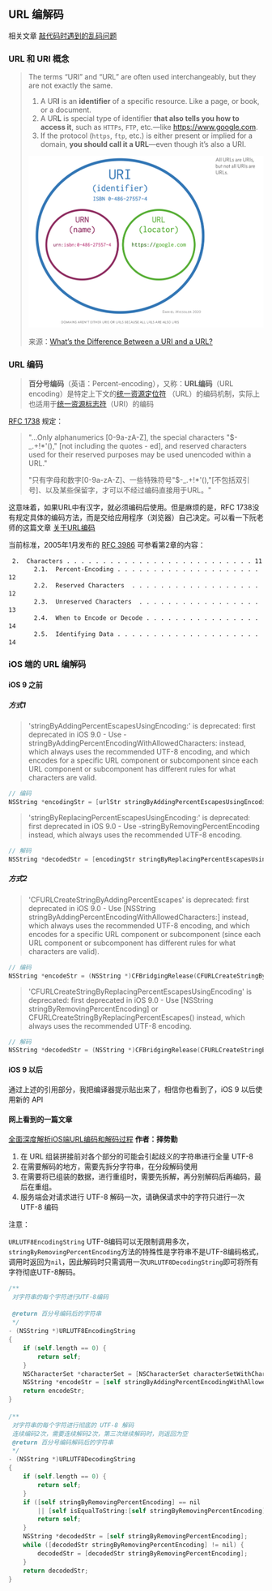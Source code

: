 ## URL 编解码



相关文章 [敲代码时遇到的乱码问题](./敲代码时遇到的乱码问题.md)



### URL 和 URI 概念

> The terms “URI” and “URL” are often used interchangeably, but they are not exactly the same.
>
> 1. A UR**I** is an **identifier** of a specific resource. Like a page, or book, or a document.
> 2. A UR**L** is special type of identifier **that also tells you how to access it**, such as `HTTPs`, `FTP`, etc.—like https://www.google.com.
> 3. If the protocol (`https`, `ftp`, etc.) is either present or implied for a domain, **you should call it a URL**—even though it’s also a URI.
>
> <img src="../assets/image-20201106162108580.png" alt="image-20201106162108580" style="zoom:50%;" />
>
> 来源：[What’s the Difference Between a URI and a URL?](https://danielmiessler.com/study/difference-between-uri-url/)



### URL 编码

> **百分号编码**（英语：Percent-encoding），又称：**URL编码**（URL encoding）是特定上下文的[统一资源定位符](https://zh.wikipedia.org/wiki/统一资源定位符) （URL）的编码机制，实际上也适用于[统一资源标志符](https://zh.wikipedia.org/wiki/统一资源标志符)（URI）的编码



[RFC 1738](http://www.ietf.org/rfc/rfc1738.txt) 规定：

> "...Only alphanumerics [0-9a-zA-Z], the special characters "$-_.+!*'()," [not including the quotes - ed], and reserved characters used for their reserved purposes may be used unencoded within a URL."
>
> "只有字母和数字[0-9a-zA-Z]、一些特殊符号"$-_.+!*'(),"[不包括双引号]、以及某些保留字，才可以不经过编码直接用于URL。"

这意味着，如果URL中有汉字，就必须编码后使用。但是麻烦的是，RFC 1738没有规定具体的编码方法，而是交给应用程序（浏览器）自己决定。可以看一下阮老师的这篇文章 [关于URL编码](http://www.ruanyifeng.com/blog/2010/02/url_encoding.html)

当前标准，2005年1月发布的 [RFC 3986](https://www.ietf.org/rfc/rfc3986.txt)  可参看第2章的内容：

```
 2.  Characters . . . . . . . . . . . . . . . . . . . . . . . . . . 11
       2.1.  Percent-Encoding . . . . . . . . . . . . . . . . . . . . 12
       2.2.  Reserved Characters  . . . . . . . . . . . . . . . . . . 12
       2.3.  Unreserved Characters  . . . . . . . . . . . . . . . . . 13
       2.4.  When to Encode or Decode . . . . . . . . . . . . . . . . 14
       2.5.  Identifying Data . . . . . . . . . . . . . . . . . . . . 14
```



### iOS 端的 URL 编解码

#### iOS 9 之前

##### 方式1

> 'stringByAddingPercentEscapesUsingEncoding:' is deprecated: first deprecated in iOS 9.0 - Use -stringByAddingPercentEncodingWithAllowedCharacters: instead, which always uses the recommended UTF-8 encoding, and which encodes for a specific URL component or subcomponent since each URL component or subcomponent has different rules for what characters are valid.

```objective-c
// 编码
NSString *encodingStr = [urlStr stringByAddingPercentEscapesUsingEncoding:NSUTF8StringEncoding];
```

> 'stringByReplacingPercentEscapesUsingEncoding:' is deprecated: first deprecated in iOS 9.0 - Use -stringByRemovingPercentEncoding instead, which always uses the recommended UTF-8 encoding.

```objective-c
// 解码
NSString *decodedStr = [encodingStr stringByReplacingPercentEscapesUsingEncoding:NSUTF8StringEncoding];
```



##### 方式2

> 'CFURLCreateStringByAddingPercentEscapes' is deprecated: first deprecated in iOS 9.0 - Use [NSString stringByAddingPercentEncodingWithAllowedCharacters:] instead, which always uses the recommended UTF-8 encoding, and which encodes for a specific URL component or subcomponent (since each URL component or subcomponent has different rules for what characters are valid).

```objective-c
// 编码
NSString *encodeStr = (NSString *)CFBridgingRelease(CFURLCreateStringByAddingPercentEscapes(kCFAllocatorDefault, (CFStringRef)urlStr, NULL, (CFStringRef)@"这里可以自定义字符集编码", kCFStringEncodingUTF8));
```

> 'CFURLCreateStringByReplacingPercentEscapesUsingEncoding' is deprecated: first deprecated in iOS 9.0 - Use [NSString stringByRemovingPercentEncoding] or CFURLCreateStringByReplacingPercentEscapes() instead, which always uses the recommended UTF-8 encoding.

```objective-c
// 解码
NSString *decodedStr = (NSString *)CFBridgingRelease(CFURLCreateStringByReplacingPercentEscapesUsingEncoding(kCFAllocatorDefault,(CFStringRef)encodedString,CFSTR("这里可以自定义字符集不解码"),kCFStringEncodingUTF8));
```



#### iOS 9 以后

通过上述的引用部分，我把编译器提示贴出来了，相信你也看到了，iOS 9 以后使用新的 API



#### 网上看到的一篇文章

[全面深度解析iOS端URL编码和解码过程](https://juejin.im/post/6844903937364099079) **作者：择势勤**

1. 在 URL 组装拼接前对各个部分的可能会引起歧义的字符串进行全量 UTF-8
2. 在需要解码的地方，需要先拆分字符串，在分段解码使用
3. 在需要将已组装的数据，进行重组时，需要先拆解，再分别解码后再编码，最后在重组。
4. 服务端会对请求进行 UTF-8 解码一次，请确保请求中的字符只进行一次 UTF-8 编码

注意：

`URLUTF8EncodingString` UTF-8编码可以无限制调用多次，`stringByRemovingPercentEncoding`方法的特殊性是字符串不是UTF-8编码格式，调用时返回为`nil`，因此解码时只需调用一次`URLUTF8DecodingString`即可将所有字符彻底UTF-8解码。



```objective-c
/**
 对字符串的每个字符进行UTF-8编码
 
 @return 百分号编码后的字符串
 */
- (NSString *)URLUTF8EncodingString
{
    if (self.length == 0) {
        return self;
    }
    NSCharacterSet *characterSet = [NSCharacterSet characterSetWithCharactersInString:@""];
    NSString *encodeStr = [self stringByAddingPercentEncodingWithAllowedCharacters:characterSet];
    return encodeStr;
}

/**
 对字符串的每个字符进行彻底的 UTF-8 解码
 连续编码2次，需要连续解码2次，第三次继续解码时，则返回为空
 @return 百分号编码解码后的字符串
 */
- (NSString *)URLUTF8DecodingString
{
    if (self.length == 0) {
        return self;
    }
    if ([self stringByRemovingPercentEncoding] == nil
        || [self isEqualToString:[self stringByRemovingPercentEncoding]]) {
        return self;
    }
    NSString *decodedStr = [self stringByRemovingPercentEncoding];
    while ([decodedStr stringByRemovingPercentEncoding] != nil) {
        decodedStr = [decodedStr stringByRemovingPercentEncoding];
    }
    return decodedStr;
}
```

